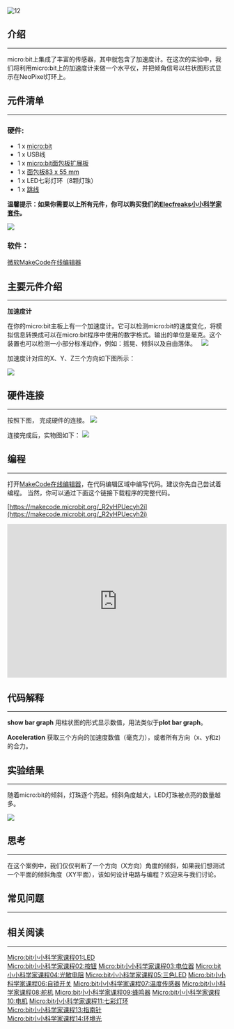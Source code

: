 ![12](https://i.imgur.com/5RJ1KJn.jpg)   

## 介绍  
---

micro:bit上集成了丰富的传感器，其中就包含了加速度计。在这次的实验中，我们将利用micro:bit上的加速度计来做一个水平仪，并把倾角信号以柱状图形式显示在NeoPixel灯环上。  


## 元件清单  
---

### 硬件:

- 1 x [micro:bit](http://www.elecfreaks.com/estore/bbc-micro-bit-board-for-coding-programming.html)
- 1 x USB线
- 1 x [micro:bit面包板扩展板](http://www.elecfreaks.com/estore/microbit-breadboard-adapter.html)
- 1 x [面包板83 x 55 mm](http://www.elecfreaks.com/estore/transparent-breadboard-83-55-mm.html)
- 1 x LED七彩灯环（8颗灯珠）
- 1 x [跳线](http://www.elecfreaks.com/estore/breadborad-jumper-wire-65pcs-pack.html)

**温馨提示：如果你需要以上所有元件，你可以购买我们的[Elecfreaks小小科学家套件](https://item.taobao.com/item.htm?spm=a1z10.1-c-s.w4024-17803785896.2.18dc3f94XOgpWg&id=562837851877&scene=taobao_shop)。**

![](https://i.imgur.com/W4tseua.jpg)

### 软件：

[微软MakeCode在线编辑器](https://makecode.microbit.org/)


## 主要元件介绍  
---

**加速度计**

在你的micro:bit主板上有一个加速度计。它可以检测micro:bit的速度变化，将模拟信息转换成可以在micro:bit程序中使用的数字格式。输出的单位是毫克。这个装置也可以检测一小部分标准动作，例如：摇晃、倾斜以及自由落体。
 
![](https://i.imgur.com/kzqAOK4.jpg)

加速度计对应的X、Y、Z三个方向如下图所示：

![](https://i.imgur.com/FQ6zBkH.jpg) 


## 硬件连接   
---

按照下图， 完成硬件的连接。
![](https://i.imgur.com/NPvcrUo.jpg)

连接完成后，实物图如下： 
![](https://i.imgur.com/SOD2TLb.jpg) 


## 编程  
---

打开[MakeCode在线编辑器](https://makecode.microbit.org/)，在代码编辑区域中编写代码。建议你先自己尝试着编程。
当然，你可以通过下面这个链接下载程序的完整代码。

[https://makecode.microbit.org/_R2yHPUecyh2i](https://makecode.microbit.org/_R2yHPUecyh2i) 

<div style="position:relative;height:0;padding-bottom:70%;overflow:hidden;"><iframe style="position:absolute;top:0;left:0;width:100%;height:100%;" src="https://makecode.microbit.org/#pub:_E9UV80hjJKbF" frameborder="0" sandbox="allow-popups allow-forms allow-scripts allow-same-origin"></iframe></div>


## 代码解释  
---

**show bar graph**
用柱状图的形式显示数值，用法类似于**plot bar graph**。

**Acceleration**
获取三个方向的加速度数值（毫克力），或者所有方向（x、y和z)的合力。


## 实验结果  
---

随着micro:bit的倾斜，灯珠逐个亮起。倾斜角度越大，LED灯珠被点亮的数量越多。

![](https://i.imgur.com/IdpGKQJ.gif)


## 思考   
---

在这个案例中，我们仅仅判断了一个方向（X方向）角度的倾斜，如果我们想测试一个平面的倾斜角度（XY平面），该如何设计电路与编程？欢迎来与我们讨论。


## 常见问题
---


## 相关阅读  
---

[Micro:bit小小科学家课程01:LED](/Micro_bit_Starter_Kit_Lesson_01_LED_CN/)                     
[Micro:bit小小科学家课程02:按钮](/Micro_bit_Starter_Kit_Lesson_02_Button_CN/)
[Micro:bit小小科学家课程03:电位器](/Micro_bit_Starter_Kit_Lesson_03_Trimpot_CN/)
[Micro:bit小小科学家课程04:光敏电阻](/Micro_bit_Starter_Kit_Lesson_04_Photocell_CN/)
[Micro:bit小小科学家课程05:三色LED](/Micro_bit_Starter_Kit_Lesson_05_RGB_LED_CN/)
[Micro:bit小小科学家课程06:自锁开关](/Micro_bit_Starter_Kit_Lesson_06_Self_lock_Switch_CN/)
[Micro:bit小小科学家课程07:温度传感器](/Micro_bit_Starter_Kit_Lesson_07_Temperature_Sensor_CN/)
[Micro:bit小小科学家课程08:舵机](/Micro_bit_Starter_Kit_Lesson_08_Servo_CN/)
[Micro:bit小小科学家课程09:蜂鸣器](/Micro_bit_Starter_Kit_Lesson_09_Buzzer_CN/)
[Micro:bit小小科学家课程10:电机](/Micro_bit_Starter_Kit_Lesson_10_Motor_CN/)
[Micro:bit小小科学家课程11:七彩灯环](/Micro_bit_Starter_Kit_Lesson_11_Rainbow_LED_CN/)  
[Micro:bit小小科学家课程13:指南针](/Micro_bit_Starter_Kit_Lesson_13_Compass_CN/)  
[Micro:bit小小科学家课程14:环境光](/Micro_bit_Starter_Kit_Lesson_14_Ambient_Light_CN/)   
